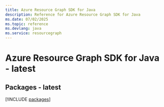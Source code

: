 ```yaml
---
title: Azure Resource Graph SDK for Java
description: Reference for Azure Resource Graph SDK for Java
ms.date: 07/02/2025
ms.topic: reference
ms.devlang: java
ms.service: resourcegraph
---
```

# Azure Resource Graph SDK for Java - latest
## Packages - latest
[!INCLUDE [packages](resource-graph-index.md)]